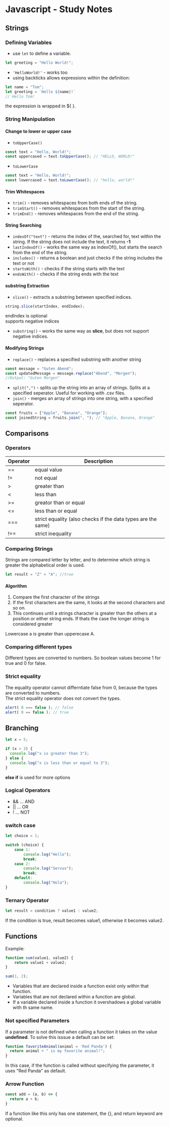 # Javascript - Study Notes

## Strings
### Defining Variables
* use ```let``` to define a variable. 
```js
let greeting = "Hello World!";
```
* ```'HelloWorld!'``` - works too  
* using backticks allows expressions within the definition:  
```js
let name = "Tom";
let greeting = `Hello ${name}!` 
// Hello Tom!
```
the expression is wrapped in ${ }.  
### String Manipulation
#### Change to lower or upper case
* ```toUpperCase()```
```js
const text = "Hello, World!";
const uppercased = text.toUpperCase(); // "HELLO, WORLD!"
```
* ```toLowerCase```
```js
const text = "Hello, World!";
const lowercased = text.toLowerCase(); // "hello, world!"
```
#### Trim Whitespaces
* ```trim()``` - removes whitespaces from both ends of the string.
* ```trimStart()``` - removes whitespaces from the start of the string.  
* ```trimEnd()``` - removes whitespaces from the end of the string.  
#### String Searching
* ```indexOf("text")``` - returns the index of the, searched for, text within the string. If the string does not include the text, it returns **-1**  
* ```lastIndexOf()``` - works the same way as indexOf(), but starts the search from the end of the string.  
*  ```includes()``` - returns a boolean and just checks if the string includes the text or not  
* ```startsWith()``` - checks if the string starts with the text
* ```endsWith()``` - checks if the string ends with the text
#### substring Extraction
* ```slice()``` - extracts a substring between specified indices. 
```js
string.slice(startIndex, endIndex);
```
endIndex is optional  
supports negative indices
* ```substring()``` - works the same way as **slice**, but does not support negative indices.  
#### Modifying Strings
* ```replace()``` - replaces a specified substring with another string
```js
const message = "Guten Abend";
const updatedMessage = message.replace("Abend", "Morgen");
//Output: "Guten Morgen"
```
* ```split(",")``` - splits up the string into an array of strings. Splits at a specified seperator. Useful for working with .csv files.  
* ```join()``` - merges an array of strings into one string, with a specified seperator. 
```js
const fruits = ["Apple", "Banana", "Orange"];
const joinedString = fruits.join(", "); // "Apple, Banana, Orange"
```
## Comparisons
### Operators
|Operator|Description
|--|--|
|==|equal value
|!=|not equal
|>|greater than
|<|less than
|>=|greator than or equal
|<=|less than or equal
|===|strict equality (also checks if the data types are the same)
|!==|strict inequality
### Comparing Strings
Strings are compared letter by letter, and to determine which string is greater the alphabetical order is used. 
```js
let result = "Z" > "A"; //true
```
#### Algorithm
1) Compare the first character of the strings
2) If the first characters are the same, it looks at the second characters and so on. 
3) This continues until a strings character is greater than the others at a position or either string ends. If thats the case the longer string is considered greater   

Lowercase a is greater than upperecase A.  
### Comparing different types
Different types are converted to numbers. So boolean values become 1 for true and 0 for false. 
### Strict equality
The equality operator cannot differntiate false from 0, because the types are converted to numbers.  
The strict equality operator does not convert the types. 
```js
alert( 0 === false ); // false
alert( 0 == false ); // true
```
## Branching
```js
let x = 5;

if (x > 3) {
  console.log("x is greater than 3");
} else {
  console.log("x is less than or equal to 3");
}
```
**else if** is used for more options
### Logical Operators
* && ... AND
* || ... OR
* !  ... NOT
### switch case
```js
let choice = 1;

switch (choice) {
    case 1: 
        console.log("Hello");
        break;
    case 2: 
        console.log("Servus");
        break;
    default:
        console.log("Hola");
}
```
### Ternary Operator
```js
let result = condition ? value1 : value2;
```
If the condition is true, result becomes value1, otherwise it becomes value2.  
## Functions
Example: 
```js
function sum(value1, value2) {
    return value1 + value2;
}

sum(1, 2);
```
* Variables that are declared inside a function exist only within that function. 
* Variables that are not declared within a function are global. 
* If a variable declared inside a function it overshadows a global variable with th same name. 
### Not specified Parameters
If a parameter is not defined when calling a function it takes on the value **undefined**. To solve this isssue a default can be set: 
```js
function favoriteAnimal(animal = 'Red Panda') {
  return animal + " is my favorite animal!";
}
```
In this case, if the function is called without specifying the parameter, it uses "Red Panda" as default.  
### Arrow Function
```js
const add = (a, b) => {
  return a + b;
}
```
If a function like this only has one statement, the {}, and return keyword are optional.  
